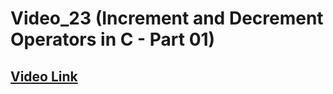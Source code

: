 # Video_23 (Increment and Decrement Operators in C - Part 01)

## [Video Link](https://youtu.be/Lpo1QYsuAmM?si=YGJvYHVEKKMQTzMB)

